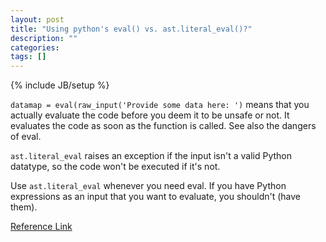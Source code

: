```yaml
---
layout: post
title: "Using python's eval() vs. ast.literal_eval()?"
description: ""
categories: 
tags: []
---
```

{% include JB/setup %}

`datamap = eval(raw_input('Provide some data here: ')` means that you actually evaluate the code before you deem it to be unsafe or not. It evaluates the code as soon as the function is called. See also the dangers of eval.

`ast.literal_eval` raises an exception if the input isn't a valid Python datatype, so the code won't be executed if it's not.

Use `ast.literal_eval` whenever you need eval. If you have Python expressions as an input that you want to evaluate, you shouldn't (have them).

[Reference Link](http://stackoverflow.com/questions/15197673/using-pythons-eval-vs-ast-literal-evals)